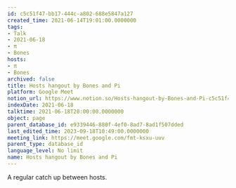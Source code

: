 ```yaml
---
id: c5c51f47-bb17-444c-a802-688e5847a127
created_time: 2021-06-14T19:01:00.0000000
tags:
- Talk
- 2021-06-18
- π
- Bones
hosts:
- π
- Bones
archived: false
title: Hosts hangout by Bones and Pi
platform: Google Meet
notion_url: https://www.notion.so/Hosts-hangout-by-Bones-and-Pi-c5c51f47bb17444ca802688e5847a127
indexDate: 2021-06-18
talktime: 2021-06-18T20:00:00.0000000
object: page
parent_database_id: e9339446-880f-4ef0-8ad7-8ad1f507dded
last_edited_time: 2023-09-18T10:49:00.0000000
meeting_link: https://meet.google.com/fmt-ksxu-uuv
parent_type: database_id
language_level: No limit
name: Hosts hangout by Bones and Pi
---
```


A regular catch up between hosts.


